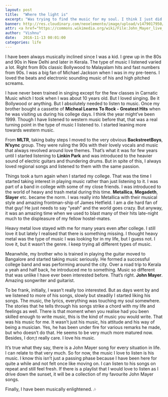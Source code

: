 ```yaml
---
layout: post
title:  "Where the light is"
excerpt: "Was trying to find the music for my soul. I think I just did."
banner: http://res.cloudinary.com/neoelemento/image/upload/v1479017950/blog/john-min.jpg
attr: <a href="https://commons.wikimedia.org/wiki/File:John_Mayer_live_in_2007_01.png" target="_blank">Wikimedia</a>
author: "Vishnu"
date:   2016-11-13 00:01:00
categories: life
---
```

I have been always musically inclined since I was a kid. I grew up in the 80s and 90s in New Delhi and later in Kerala. The type of music I listened varied a lot. Right from 80s classic Bollywood to Malayalam hits and fast numbers from 90s. I was a big fan of Michael Jackson when I was in my pre-teens. I loved the beats and electronic sounding music of his and high pitched screams.

I have never been trained in singing except for the few classes in Carnatic Music which I took when I was about 10 years old. But I loved singing. Be it Bollywood or anything. But I absolutely needed to listen to music. Once my brother bought a cassette of **Micheal Learns To Rock - Greatest Hits** when he was visiting us during his college days. I think the year might’ve been 1999. Though I have listened to western music before that, that was a real turning point in the type of music I listened to. I started leaning more towards western music.

From **MLTR**, taking baby steps I moved to the very obvious **BackstreetBoys**, **N’sync** group. They were ruling the 90s with their lovely vocals and music that always revolved around love themes. That’s what it was for few years until I started listening to **Linkin Park** and was introduced to the heavier sound of electric guitars and thundering drums. But in spite of this, I always loved regional songs and listened to them with the same passion.

Things took a turn again when I started my college. That was the time I started taking interest in playing music rather than just listening to it. I was part of a band in college with some of my close friends. I was introduced to the world of heavy and trash metal during this time. **Metallica**, **Megadeth**, **Slayer** etc. became the norm. I was really into Metallica with their musical style and amazing frontman-ship of James Hetfield. I am a die hard fan of that guy! He just needs to say “yeah” and the world goes crazy. But anyway, it was an amazing time when we used to blast many of their hits late-night much to the displeasure of my fellow hostel-mates.

Heavy metal love stayed with me for many years even after college. I still love it but lately I realised that there is something missing. I thought heavy metal was the type of music I was looking for in my life, but I guess not. I love it, but it wasn’t the genre. I keep trying all different types of music.

Meanwhile, my brother who is trained in playing the guitar moved to Bangalore and started taking music seriously. He formed a successful college band and was performing around the city. Over a road trip to Kerala a yeah and half back, he introduced me to something. Music so different that was unlike I have ever been interested before. That’s right. **John Mayer**. Amazing songwriter and guitarist.

To be frank, initially, I wasn’t really too interested. But as days went by and we listened to more of his songs, slowly but steadily I started liking his songs. The music, the lyrics, everything was touching my soul somewhere. The stories that he tells through his songs strike a chord with my life and feelings as well. There is that moment when you realise had you been skilled enough to write music, this is the kind of music you would write. That was his music for me. It wasn’t just his music, his attitude and his way of being a musician. Yes, he has been under fire for various remarks he made, but who doesn’t do that. He seems to be very much more matured now. Besides, I don;t really care. I love his music.

It’s true what they say, there is a John Mayer song for every situation in life. I can relate to that very much. So for now, the music I love to listen is his music. I know this isn’t just a passing phase because I have been here for quite a while and not felt once like moving on. I can listen to his songs on repeat and still feel fresh. If there is a playlist that I would love to listen as I drive down the sunset, it will be a collection of my favourite John Mayer songs.

Finally, I have been musically enlightened. :notes: